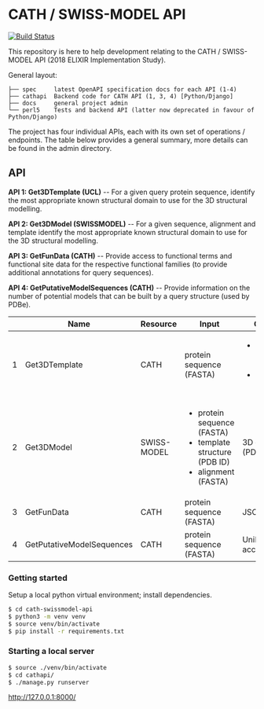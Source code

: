 # CATH / SWISS-MODEL API

[![Build Status](https://travis-ci.com/CATH-SWISSMODEL/cath-swissmodel-api.svg?branch=master)](https://travis-ci.com/CATH-SWISSMODEL/cath-swissmodel-api)

This repository is here to help development relating to the CATH / SWISS-MODEL API (2018 ELIXIR Implementation Study).

General layout:

```
├── spec     latest OpenAPI specification docs for each API (1-4)
├── cathapi  Backend code for CATH API (1, 3, 4) [Python/Django]
├── docs     general project admin
└── perl5    Tests and backend API (latter now deprecated in favour of Python/Django)
```

The project has four individual APIs, each with its own set of operations / endpoints. The table below provides a general summary, more details can be found in the admin directory.

## API

**API 1: Get3DTemplate (UCL)** -- For a given query protein sequence, identify the most appropriate known structural domain to use for the 3D structural modelling.

**API 2: Get3DModel (SWISSMODEL)** -- For a given sequence, alignment and template identify the most appropriate known structural domain to use for the 3D structural modelling.

**API 3: GetFunData (CATH)** -- Provide access to functional terms and functional site data for the respective functional families (to provide additional annotations for query sequences).

**API 4: GetPutativeModelSequences (CATH)** -- Provide information on the number of potential models that can be built by a query structure (used by PDBe).

|   | Name | Resource | Input | Output |
|---|---|---|---|---|
| 1 | Get3DTemplate | CATH | protein sequence (FASTA) | <ul><li>template structure (PDB ID)</li><li>alignment (FASTA)</li></ul> |
| 2 | Get3DModel | SWISS-MODEL | <ul><li>protein sequence (FASTA)</li><li>template structure (PDB ID)</li><li> alignment (FASTA)</li></ul> | 3D coords (PDB) |
| 3 | GetFunData | CATH | protein sequence (FASTA) | JSON 
| 4 | GetPutativeModelSequences | CATH | protein sequence (FASTA) | UniProtKB accessions |


### Getting started

Setup a local python virtual environment; install dependencies.

```sh
$ cd cath-swissmodel-api
$ python3 -m venv venv
$ source venv/bin/activate
$ pip install -r requirements.txt
```

### Starting a local server

```sh
$ source ./venv/bin/activate
$ cd cathapi/
$ ./manage.py runserver
```

http://127.0.0.1:8000/
